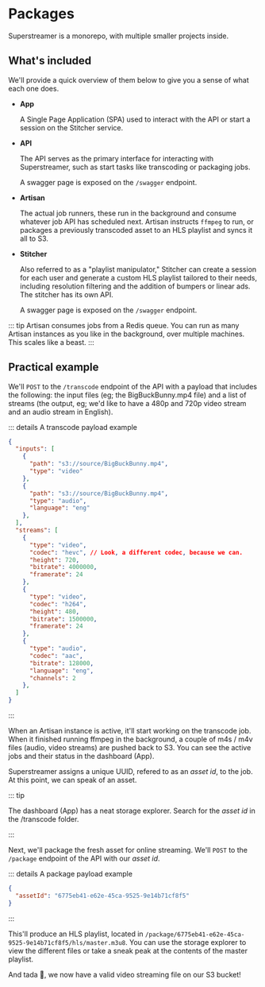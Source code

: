 # Packages

Superstreamer is a monorepo, with multiple smaller projects inside.

## What's included

We'll provide a quick overview of them below to give you a sense of what each one does.

- **App**

  A Single Page Application (SPA) used to interact with the API or start a session on the Stitcher service.

- **API**

  The API serves as the primary interface for interacting with Superstreamer, such as start tasks like transcoding or packaging jobs.

  A swagger page is exposed on the `/swagger` endpoint.

- **Artisan**

  The actual job runners, these run in the background and consume whatever job API has scheduled next. Artisan instructs `ffmpeg` to run, or packages a previously transcoded asset to an HLS playlist and syncs it all to S3.

- **Stitcher**

  Also referred to as a "playlist manipulator," Stitcher can create a session for each user and generate a custom HLS playlist tailored to their needs, including resolution filtering and the addition of bumpers or linear ads. The stitcher has its own API.

  A swagger page is exposed on the `/swagger` endpoint.

::: tip
Artisan consumes jobs from a Redis queue. You can run as many Artisan instances as you like in the background, over multiple machines. This scales like a beast.
:::

## Practical example

We'll `POST` to the `/transcode` endpoint of the API with a payload that includes the following: the input files (eg; the BigBuckBunny.mp4 file) and a list of streams (the output, eg; we'd like to have a 480p and 720p video stream and an audio stream in English).

::: details A transcode payload example

```json
{
  "inputs": [
    {
      "path": "s3://source/BigBuckBunny.mp4",
      "type": "video"
    },
    {
      "path": "s3://source/BigBuckBunny.mp4",
      "type": "audio",
      "language": "eng"
    },
  ],
  "streams": [
    {
      "type": "video",
      "codec": "hevc", // Look, a different codec, because we can.
      "height": 720,
      "bitrate": 4000000,
      "framerate": 24
    },
    {
      "type": "video",
      "codec": "h264",
      "height": 480,
      "bitrate": 1500000,
      "framerate": 24
    },
    {
      "type": "audio",
      "codec": "aac",
      "bitrate": 128000,
      "language": "eng",
      "channels": 2
    },
  ]
}
```

:::

When an Artisan instance is active, it'll start working on the transcode job. When it finished running ffmpeg in the background, a couple of m4s / m4v files (audio, video streams) are pushed back to S3. You can see the active jobs and their status in the dashboard (App).

Superstreamer assigns a unique UUID, refered to as an _asset id_, to the job. At this point, we can speak of an asset.

::: tip

The dashboard (App) has a neat storage explorer. Search for the _asset id_ in the /transcode folder.

:::

Next, we'll package the fresh asset for online streaming. We'll `POST` to the `/package` endpoint of the API with our _asset id_.

::: details A package payload example

```json
{
  "assetId": "6775eb41-e62e-45ca-9525-9e14b71cf8f5"
}
```

:::

This'll produce an HLS playlist, located in `/package/6775eb41-e62e-45ca-9525-9e14b71cf8f5/hls/master.m3u8`. You can use the storage explorer to view the different files or take a sneak peak at the contents of the master playlist.

And tada 🎉, we now have a valid video streaming file on our S3 bucket!